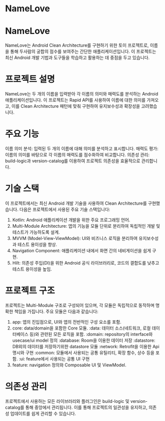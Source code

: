 # NameLove

# NameLove
NameLove는 Android Clean Architecture를 구현하기 위한 토이 프로젝트로, 이름을 통해 두사람의 궁합의 점수를 보여주는 간단한 애플리케이션입니다. 이 프로젝트는 최신 Android 개발 기법과 도구들을 학습하고 활용하는 데 중점을 두고 있습니다.

# 프로젝트 설명
NameLove는 두 개의 이름을 입력받아 각 이름의 의미와 매력도를 분석하는 Android 애플리케이션입니다. 이 프로젝트는 Rapid API를 사용하여 이름에 대한 의미를 가져오고, 이를 Clean Architecture 패턴에 맞춰 구현하여 유지보수성과 확장성을 고려했습니다.

# 주요 기능
이름 의미 분석: 입력된 두 개의 이름에 대해 의미를 분석하고 표시합니다.
매력도 평가: 이름의 의미를 바탕으로 각 이름의 매력도를 점수화하여 비교합니다.
의존성 관리: build-logic과 version-catalog를 이용하여 프로젝트 의존성을 효율적으로 관리합니다.

# 기술 스택
이 프로젝트에서는 최신 Android 개발 기술을 사용하여 Clean Architecture를 구현했습니다. 다음은 프로젝트에서 사용된 주요 기술 스택입니다:

1. Kotlin: Android 애플리케이션 개발을 위한 주요 프로그래밍 언어.
2. Multi-Module Architecture: 앱의 기능을 모듈 단위로 분리하여 독립적인 개발 및 테스트가 가능하도록 설계.
3. MVVM (Model-View-ViewModel): UI와 비즈니스 로직을 분리하여 유지보수성과 테스트 용이성을 향상.
4. Navigation Component: 애플리케이션 내에서 화면 간의 네비게이션을 쉽게 구현.
5. Hilt: 의존성 주입(DI)을 위한 Android 공식 라이브러리로, 코드의 결합도를 낮추고 테스트 용이성을 높임.

# 프로젝트 구조
프로젝트는 Multi-Module 구조로 구성되어 있으며, 각 모듈은 독립적으로 동작하며 명확한 책임을 가집니다. 주요 모듈은 다음과 같습니다:
1. app: 앱의 진입점으로, UI와 앱의 전반적인 구성 요소를 포함.
2. core: data/domain을 포함한 Core 모듈. 
  :data: 데이터 소스(네트워크, 로컬 데이터베이스 등)와 관련된 모든 로직을 포함.
  :domain: repository의 interface와 usecase/ui model 정의
  :database: Room을 이용한 데이터 저장
  :datastore: DB외의 데이터를 저장하기위한 datastore 모듈
  :network: Retrofit을 이용한 Api 명시와 구현
  :common: 모듈에서 사용되는 공통 유틸리티, 확장 함수, 상수 등을 포함.
  :ui: feature에서 사용되는 공통 UI 구현
4. feature: navigation 정의와 Composable UI 및 ViewModel.

# 의존성 관리
프로젝트에서 사용하는 모든 라이브러리와 플러그인은 build-logic 및 version-catalog를 통해 중앙에서 관리됩니다. 이를 통해 프로젝트의 일관성을 유지하고, 의존성 업데이트를 쉽게 관리할 수 있습니다.
